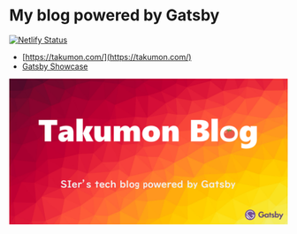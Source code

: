
# My blog powered by Gatsby

[![Netlify Status](https://api.netlify.com/api/v1/badges/3f8b6dfc-c816-4a99-8bc1-c51c90eba99e/deploy-status)](https://app.netlify.com/sites/modest-morse-7d9755/deploys)

* [https://takumon.com/](https://takumon.com/)
* [Gatsby Showcase](https://www.gatsbyjs.org/showcase/takumon.com)

![blogimage](./blogimage.png)


